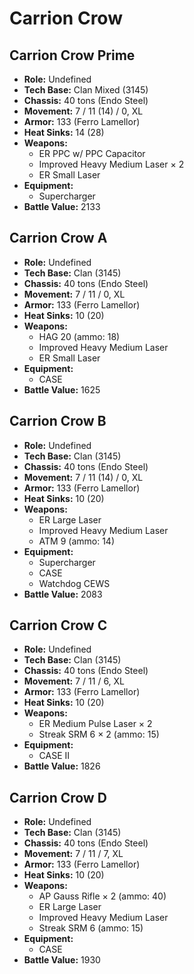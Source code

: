 # Carrion Crow
## Carrion Crow Prime
- **Role:** Undefined
- **Tech Base:** Clan Mixed (3145)
- **Chassis:** 40 tons (Endo Steel)
- **Movement:** 7 / 11 (14) / 0, XL
- **Armor:** 133 (Ferro Lamellor)
- **Heat Sinks:** 14 (28)
- **Weapons:**
  - ER PPC w/ PPC Capacitor
  - Improved Heavy Medium Laser × 2
  - ER Small Laser
- **Equipment:**
  - Supercharger
- **Battle Value:** 2133

## Carrion Crow A
- **Role:** Undefined
- **Tech Base:** Clan (3145)
- **Chassis:** 40 tons (Endo Steel)
- **Movement:** 7 / 11 / 0, XL
- **Armor:** 133 (Ferro Lamellor)
- **Heat Sinks:** 10 (20)
- **Weapons:**
  - HAG 20 (ammo: 18)
  - Improved Heavy Medium Laser
  - ER Small Laser
- **Equipment:**
  - CASE
- **Battle Value:** 1625

## Carrion Crow B
- **Role:** Undefined
- **Tech Base:** Clan (3145)
- **Chassis:** 40 tons (Endo Steel)
- **Movement:** 7 / 11 (14) / 0, XL
- **Armor:** 133 (Ferro Lamellor)
- **Heat Sinks:** 10 (20)
- **Weapons:**
  - ER Large Laser
  - Improved Heavy Medium Laser
  - ATM 9 (ammo: 14)
- **Equipment:**
  - Supercharger
  - CASE
  - Watchdog CEWS
- **Battle Value:** 2083

## Carrion Crow C
- **Role:** Undefined
- **Tech Base:** Clan (3145)
- **Chassis:** 40 tons (Endo Steel)
- **Movement:** 7 / 11 / 6, XL
- **Armor:** 133 (Ferro Lamellor)
- **Heat Sinks:** 10 (20)
- **Weapons:**
  - ER Medium Pulse Laser × 2
  - Streak SRM 6 × 2 (ammo: 15)
- **Equipment:**
  - CASE II
- **Battle Value:** 1826

## Carrion Crow D
- **Role:** Undefined
- **Tech Base:** Clan (3145)
- **Chassis:** 40 tons (Endo Steel)
- **Movement:** 7 / 11 / 7, XL
- **Armor:** 133 (Ferro Lamellor)
- **Heat Sinks:** 10 (20)
- **Weapons:**
  - AP Gauss Rifle × 2 (ammo: 40)
  - ER Large Laser
  - Improved Heavy Medium Laser
  - Streak SRM 6 (ammo: 15)
- **Equipment:**
  - CASE
- **Battle Value:** 1930

